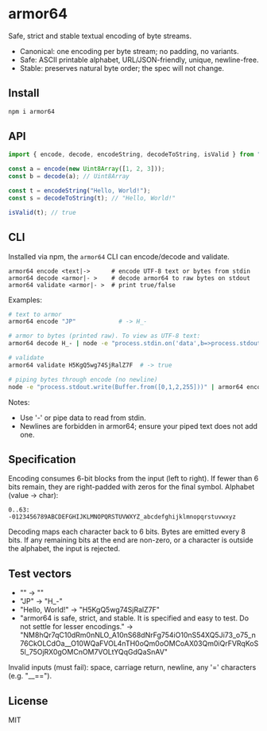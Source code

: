 # armor64

Safe, strict and stable textual encoding of byte streams.

- Canonical: one encoding per byte stream; no padding, no variants.
- Safe: ASCII printable alphabet, URL/JSON-friendly, unique, newline-free.
- Stable: preserves natural byte order; the spec will not change.

## Install

```sh
npm i armor64
```

## API

```ts
import { encode, decode, encodeString, decodeToString, isValid } from "armor64";

const a = encode(new Uint8Array([1, 2, 3]));
const b = decode(a); // Uint8Array

const t = encodeString("Hello, World!");
const s = decodeToString(t); // "Hello, World!"

isValid(t); // true
```

## CLI

Installed via npm, the `armor64` CLI can encode/decode and validate.

```
armor64 encode <text|->      # encode UTF-8 text or bytes from stdin
armor64 decode <armor|- >    # decode armor64 to raw bytes on stdout
armor64 validate <armor|- >  # print true/false
```

Examples:

```sh
# text to armor
armor64 encode "JP"            # -> H_-

# armor to bytes (printed raw). To view as UTF-8 text:
armor64 decode H_- | node -e "process.stdin.on('data',b=>process.stdout.write(b))"

# validate
armor64 validate H5KgQ5wg74SjRalZ7F  # -> true

# piping bytes through encode (no newline)
node -e "process.stdout.write(Buffer.from([0,1,2,255]))" | armor64 encode
```

Notes:

- Use '-' or pipe data to read from stdin.
- Newlines are forbidden in armor64; ensure your piped text does not add one.

## Specification

Encoding consumes 6-bit blocks from the input (left to right). If fewer than 6 bits remain, they are right-padded with zeros for the final symbol. Alphabet (value -> char):

```
0..63: -0123456789ABCDEFGHIJKLMNOPQRSTUVWXYZ_abcdefghijklmnopqrstuvwxyz
```

Decoding maps each character back to 6 bits. Bytes are emitted every 8 bits. If any remaining bits at the end are non-zero, or a character is outside the alphabet, the input is rejected.

## Test vectors

- "" -> ""
- "JP" -> "H\_-"
- "Hello, World!" -> "H5KgQ5wg74SjRalZ7F"
- "armor64 is safe, strict, and stable. It is specified and easy to test. Do not settle for lesser encodings." ->
  "NM8hQr7qC10dRm0nNLO_A10nS68dNrFg754iO10nS54XQ5Ji73_o75_n76CkOLCdOa\_\_O10WQaFVOL4nTH0oQm0oOMCoAX03Qm0iQrFVRqKoS5l_75OjRX0gOMCnOM7VOLtYQqGdQaSnAV"

Invalid inputs (must fail): space, carriage return, newline, any '=' characters (e.g. "\_\_==").

## License

MIT
